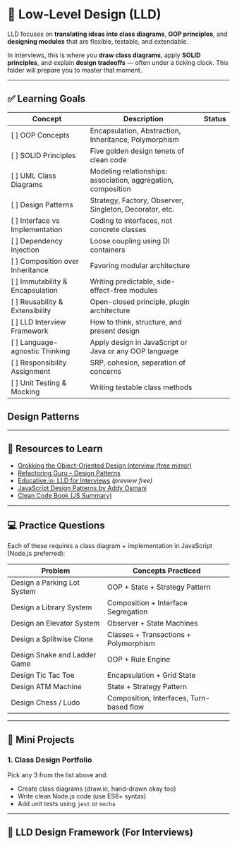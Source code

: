 # 🧠 Low-Level Design (LLD)

LLD focuses on **translating ideas into class diagrams**, **OOP principles**, and **designing modules** that are flexible, testable, and extendable.

In interviews, this is where you **draw class diagrams**, apply **SOLID principles**, and explain **design tradeoffs** — often under a ticking clock. This folder will prepare you to master that moment.

---

## ✅ Learning Goals

| Concept | Description | Status |
|--------|-------------|--------|
| [ ] OOP Concepts | Encapsulation, Abstraction, Inheritance, Polymorphism |
| [ ] SOLID Principles | Five golden design tenets of clean code |
| [ ] UML Class Diagrams | Modeling relationships: association, aggregation, composition |
| [ ] Design Patterns | Strategy, Factory, Observer, Singleton, Decorator, etc. |
| [ ] Interface vs Implementation | Coding to interfaces, not concrete classes |
| [ ] Dependency Injection | Loose coupling using DI containers |
| [ ] Composition over Inheritance | Favoring modular architecture |
| [ ] Immutability & Encapsulation | Writing predictable, side-effect-free modules |
| [ ] Reusability & Extensibility | Open-closed principle, plugin architecture |
| [ ] LLD Interview Framework | How to think, structure, and present design |
| [ ] Language-agnostic Thinking | Apply design in JavaScript or Java or any OOP language |
| [ ] Responsibility Assignment | SRP, cohesion, separation of concerns |
| [ ] Unit Testing & Mocking | Writing testable class methods |

## Design Patterns

---

## 📎 Resources to Learn

- [Grokking the Object-Oriented Design Interview (free mirror)](https://github.com/shashank88/system_design)
- [Refactoring Guru – Design Patterns](https://refactoring.guru/design-patterns)
- [Educative.io: LLD for Interviews](https://www.educative.io/courses/grokking-the-object-oriented-design-interview) *(preview free)*
- [JavaScript Design Patterns by Addy Osmani](https://addyosmani.com/resources/essentialjsdesignpatterns/book/)
- [Clean Code Book (JS Summary)](https://github.com/ryanmcdermott/clean-code-javascript)

---

## 💻 Practice Questions

Each of these requires a class diagram + implementation in JavaScript (Node.js preferred):

| Problem | Concepts Practiced |
|--------|---------------------|
| Design a Parking Lot System | OOP + State + Strategy Pattern |
| Design a Library System | Composition + Interface Segregation |
| Design an Elevator System | Observer + State Machines |
| Design a Splitwise Clone | Classes + Transactions + Polymorphism |
| Design Snake and Ladder Game | OOP + Rule Engine |
| Design Tic Tac Toe | Encapsulation + Grid State |
| Design ATM Machine | State + Strategy Pattern |
| Design Chess / Ludo | Composition, Interfaces, Turn-based flow |

---

## 🧪 Mini Projects

### 1. Class Design Portfolio
Pick any 3 from the list above and:
- Create class diagrams (draw.io, hand-drawn okay too)
- Write clean Node.js code (use ES6+ syntax)
- Add unit tests using `jest` or `mocha`

---

## 🧠 LLD Design Framework (For Interviews)


